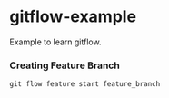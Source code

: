 # gitflow-example

Example to learn gitflow.

### Creating Feature Branch

```
git flow feature start feature_branch
```
